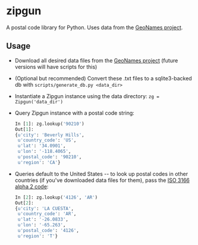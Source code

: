 zipgun
======

A postal code library for Python. Uses data from the [GeoNames project](http://www.geonames.org/).


Usage
-----

* Download all desired data files from the [GeoNames project](http://download.geonames.org/export/zip/) (future versions will have scripts for this)
* (Optional but recommended) Convert these .txt files to a sqlite3-backed db with `scripts/generate_db.py <data_dir>`
* Instantiate a Zipgun instance using the data directory: `zg = Zipgun('data_dir')`
* Query Zipgun instance with a postal code string: 
    ```python
    In [1]: zg.lookup('90210')
    Out[1]:
    {u'city': 'Beverly Hills',
     u'country_code': 'US',
     u'lat': '34.0901',
     u'lon': '-118.4065',
     u'postal_code': '90210',
     u'region': 'CA'}
    
    ```

* Queries default to the United States -- to look up postal codes in other countries (if you've downloaded data files for them), pass the [ISO 3166 alpha 2 code](https://en.wikipedia.org/wiki/ISO_3166-1_alpha-2):
    ```python
    In [2]: zg.lookup('4126', 'AR')
    Out[2]:
    {u'city': 'LA CUESTA',
     u'country_code': 'AR',
     u'lat': '-26.0833',
     u'lon': '-65.263',
     u'postal_code': '4126',
     u'region': 'T'}
    ```
